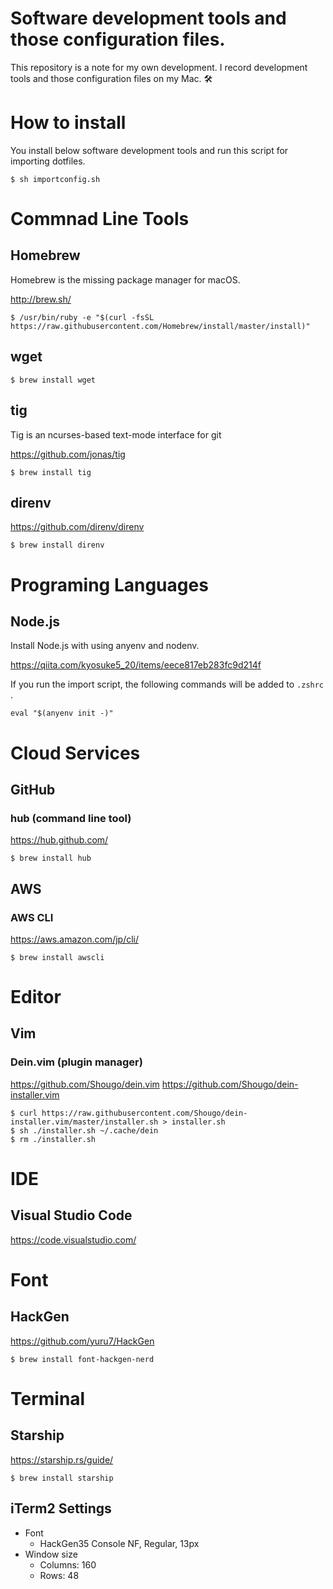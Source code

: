 # Software development tools and those configuration files.

This repository is a note for my own development. I record development tools and those configuration files on my Mac. 🛠


# How to install

You install below software development tools and run this script for importing dotfiles.

```
$ sh importconfig.sh
```

# Commnad Line Tools 

## Homebrew

Homebrew is the missing package manager for macOS.

http://brew.sh/

```
$ /usr/bin/ruby -e "$(curl -fsSL https://raw.githubusercontent.com/Homebrew/install/master/install)"
```

## wget

```
$ brew install wget
```

## tig

Tig is an ncurses-based text-mode interface for git

https://github.com/jonas/tig

```
$ brew install tig
```

## direnv

https://github.com/direnv/direnv

```
$ brew install direnv
```


# Programing Languages

## Node.js

Install Node.js with using anyenv and nodenv.

https://qiita.com/kyosuke5_20/items/eece817eb283fc9d214f

If you run the import script, the following commands will be added to `.zshrc` .

```
eval "$(anyenv init -)"
```

# Cloud Services

## GitHub

### hub (command line tool)

https://hub.github.com/

```
$ brew install hub
```

## AWS

### AWS CLI

https://aws.amazon.com/jp/cli/

```
$ brew install awscli
```

# Editor

## Vim

### Dein.vim (plugin manager)

https://github.com/Shougo/dein.vim
https://github.com/Shougo/dein-installer.vim

```
$ curl https://raw.githubusercontent.com/Shougo/dein-installer.vim/master/installer.sh > installer.sh
$ sh ./installer.sh ~/.cache/dein
$ rm ./installer.sh
```

# IDE

## Visual Studio Code

https://code.visualstudio.com/


# Font

## HackGen 

https://github.com/yuru7/HackGen

```
$ brew install font-hackgen-nerd
```

# Terminal

## Starship

https://starship.rs/guide/

```
$ brew install starship
```

## iTerm2 Settings

- Font
    - HackGen35 Console NF, Regular, 13px
- Window size
    - Columns: 160
    - Rows: 48 